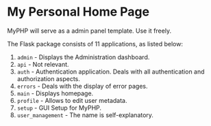 # My Personal Home Page

MyPHP will serve as a admin panel template. Use it freely.


The Flask package consists of 11 applications, as listed below:

1. `admin` - Displays the Administration dashboard.
3. `api` - Not relevant.
4. `auth` - Authentication application. Deals with all authentication and authorization aspects.
5. `errors` - Deals with the display of error pages.
6. `main` - Displays homepage.
7. `profile` - Allows to edit user metadata.
9. `setup` - GUI Setup for MyPHP. 
10. `user_management` - The name is self-explanatory.
